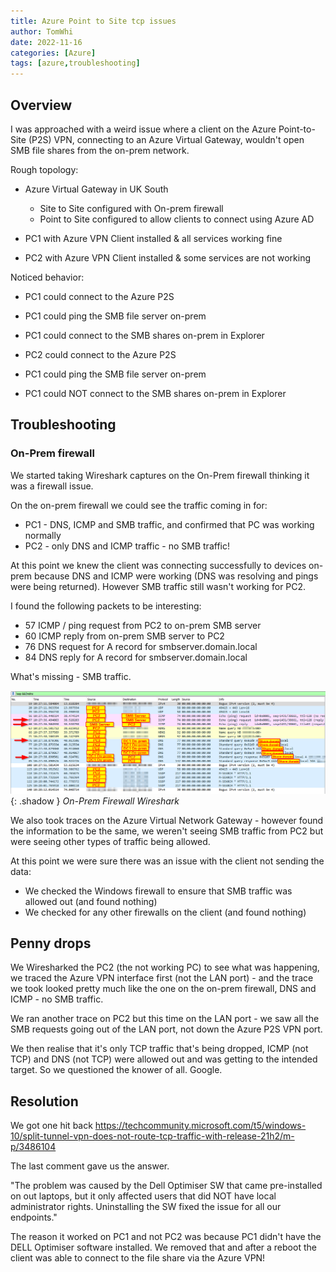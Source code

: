 ```yaml
---
title: Azure Point to Site tcp issues
author: TomWhi
date: 2022-11-16
categories: [Azure]
tags: [azure,troubleshooting]
---
```


## Overview 

I was approached with a weird issue where a client on the Azure Point-to-Site (P2S) VPN, connecting to an Azure Virtual Gateway, wouldn't open SMB file shares from the on-prem network. 

Rough topology: 

- Azure Virtual Gateway in UK South
  - Site to Site configured with On-prem firewall 
  - Point to Site configured to allow clients to connect using Azure AD

- PC1 with Azure VPN Client installed & all services working fine 
- PC2 with Azure VPN Client installed & some services are not working 

Noticed behavior: 

- PC1 could connect to the Azure P2S
- PC1 could ping the SMB file server on-prem
- PC1 could connect to the SMB shares on-prem in Explorer 

- PC2 could connect to the Azure P2S
- PC1 could ping the SMB file server on-prem
- PC1 could NOT connect to the SMB shares on-prem in Explorer 

## Troubleshooting

### On-Prem firewall 

We started taking Wireshark captures on the On-Prem firewall thinking it was a firewall issue. 

On the on-prem firewall we could see the traffic coming in for:

- PC1 - DNS, ICMP and SMB traffic, and confirmed that PC was working normally
- PC2 - only DNS and ICMP traffic - no SMB traffic! 

At this point we knew the client was connecting successfully to devices on-prem because DNS and ICMP were working (DNS was resolving and pings were being returned).  However SMB traffic still wasn't working for PC2. 

I found the following packets to be interesting: 

- 57 ICMP / ping request from PC2 to on-prem SMB server 
- 60 ICMP reply from on-prem SMB server to PC2
- 76 DNS request for A record for smbserver.domain.local
- 84 DNS reply for A record for smbserver.domain.local

What's missing - SMB traffic. 

![cloudshell](/assets/images/2022-11-16_onprem-firewall.png){: .shadow }
_On-Prem Firewall Wireshark_


We also took traces on the Azure Virtual Network Gateway - however found the information to be the same, we weren't seeing SMB traffic from PC2 but were seeing other types of traffic being allowed.  


At this point we were sure there was an issue with the client not sending the data:

- We checked the Windows firewall to ensure that SMB traffic was allowed out (and found nothing)
- We checked for any other firewalls on the client (and found nothing)

## Penny drops 

We Wiresharked the PC2 (the not working PC) to see what was happening, we traced the Azure VPN interface first (not the LAN port) - and the trace we took looked pretty much like the one on the on-prem firewall, DNS and ICMP - no SMB traffic.  

We ran another trace on PC2 but this time on the LAN port - we saw all the SMB requests going out of the LAN port, not down the Azure P2S VPN port. 

We then realise that it's only TCP traffic that's being dropped, ICMP (not TCP) and DNS (not TCP) were allowed out and was getting to the intended target.  So we questioned the knower of all.  Google. 

## Resolution 

We got one hit back <https://techcommunity.microsoft.com/t5/windows-10/split-tunnel-vpn-does-not-route-tcp-traffic-with-release-21h2/m-p/3486104>

The last comment gave us the answer. 

"The problem was caused by the Dell Optimiser SW that came pre-installed on out laptops, but it only affected users that did NOT have local administrator rights. Uninstalling the SW fixed the issue for all our endpoints."

The reason it worked on PC1 and not PC2 was because PC1 didn't have the DELL Optimiser software installed.  We removed that and after a reboot the client was able to connect to the file share via the Azure VPN! 
